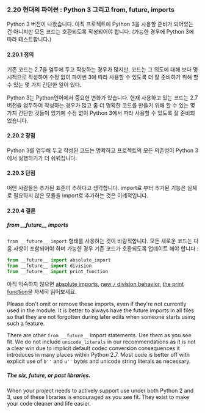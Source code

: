 <a id="s2.20-modern-python"></a>
<a id="modern-python"></a>
### 2.20 현대의 파이썬 : Python 3 그리고 from, __future__, imports

Python 3 버전이 나왔습니다. 아직 프로젝트에 Python 3을 사용할 준비가 되어있는 건 아니지만 모든 코드는 호환되도록 작성되어야 합니다. (가능한 경우에 Python 3에 따라 테스트합니다.)

<a id="s2.20.1-definition"></a>
#### 2.20.1 정의

기존 코드는 2.7을 염두에 두고 작성하는 경우가 많지만, 코드는 그 의도에 대해 보다 명시적으로 작성하여 수정 없이 파이썬 3에 따라 사용할 수 있도록 더 잘 준비하기 위해 할 수 있는 몇 가지 간단한 일이 있다.

Python 3는 Python언어에서 중요한 변화가 있습니다. 현재 사용하고 있는 코드는 2.7 버전을 염두하여 작성하는 경우가 많고 좀 더 명확한 코드를 만들기 위해 할 수 있는 몇 가지 간단한 것들이 있기에 수정 없이 Python 3에서 따라 사용할 수 있도록 잘 준비되었습니다.

<a id="s2.20.2-pros"></a>
#### 2.20.2 장점

Python 3를 염두해 두고 작성된 코드는 명확하고 프로젝트의 모든 의존성이 Python 3에서 실행하기가 더 쉬워집니다.

<a id="s2.20.3-cons"></a>
#### 2.20.3 단점

어떤 사람들은 추가된 표준이 추하다고 생각합니다. import로 부터 추가된 기능은 실제로 필요하지 않은 모듈을 import로 추가하는 것은 이례적입니다.

<a id="s2.20.4-decision"></a>
#### 2.20.4 결론

##### from \_\_future\_\_ imports

`from __future__ import` 형태를 사용하는 것이 바람직합니다. 모든 새로운 코드는 다음 사항이 포함되어야 하며 가능한 경우 기존 코드가 호환되도록 업데이트 해야 합니다 :

```python
from __future__ import absolute_import
from __future__ import division
from __future__ import print_function
```

아직 익숙하지 않으면  [absolute imports](https://www.python.org/dev/peps/pep-0328/), [new `/` division behavior](https://www.python.org/dev/peps/pep-0238/), [the print function](https://www.python.org/dev/peps/pep-3105/)을 자세히 읽어보세요.

Please don't omit or remove these imports, even if they're not currently used in the module. It is better to always have the future imports in all files so that they are not forgotten during later edits when someone starts using such a feature.

There are other `from __future__` import statements. Use them as you see fit. We do not include `unicode_literals` in our recommendations as it is not a clear win due to implicit default codec conversion consequences it introduces in many places within Python 2.7. Most code is better off with explicit use of `b''` and `u''` bytes and unicode string literals as necessary.

##### The six, future, or past libraries.

When your project needs to actively support use under both Python 2 and 3, use of these libraries is encouraged as you see fit. They exist to make your code cleaner and life easier.
